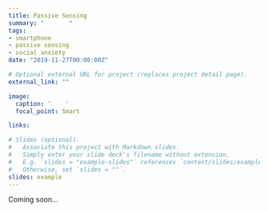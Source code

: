 ```yaml
---
title: Passive Sensing
summary: "       "
tags:
- smartphone
- passive sensing
- social anxiety
date: "2019-11-27T00:00:00Z"

# Optional external URL for project (replaces project detail page).
external_link: ""

image:
  caption: '    '
  focal_point: Smart

links:

# Slides (optional).
#   Associate this project with Markdown slides.
#   Simply enter your slide deck's filename without extension.
#   E.g. `slides = "example-slides"` references `content/slides/example-slides.md`.
#   Otherwise, set `slides = ""`.
slides: example
---
```


Coming soon...
